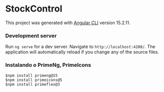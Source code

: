 # StockControl

This project was generated with [Angular CLI](https://github.com/angular/angular-cli) version 15.2.11.

### Development server

Run `ng serve` for a dev server. Navigate to `http://localhost:4200/`. The application will automatically reload if you change any of the source files.

### Instalando o PrimeNg, PrimeIcons
    $npm install primeng@15
    $npm install primeicons@5
    $npm install primeflex@3





